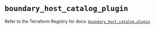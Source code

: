 # `boundary_host_catalog_plugin`

Refer to the Terraform Registry for docs: [`boundary_host_catalog_plugin`](https://registry.terraform.io/providers/hashicorp/boundary/1.3.0/docs/resources/host_catalog_plugin).
